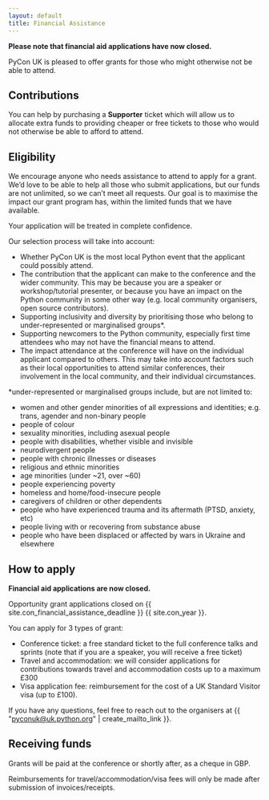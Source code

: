 ```yaml
---
layout: default
title: Financial Assistance
---
```


<p><strong>Please note that financial aid applications have now closed.</strong></p>

PyCon UK is pleased to offer grants for those who might otherwise not be able to attend.

## Contributions
You can help by purchasing a <strong>Supporter</strong> ticket which will allow us to allocate extra funds to providing cheaper or free tickets to those who would not otherwise be able to afford to attend.

## Eligibility
We encourage anyone who needs assistance to attend to apply for a grant. We’d love to be able to help all those who submit applications, but our funds are not unlimited, so we can’t meet all requests. Our goal is to maximise the impact our grant program has, within the limited funds that we have available.

Your application will be treated in complete confidence.

Our selection process will take into account:

* Whether PyCon UK is the most local Python event that the applicant could possibly attend.
* The contribution that the applicant can make to the conference and the wider community. This may be because you are a speaker or workshop/tutorial presenter, or because you have an impact on the Python community in some other way (e.g. local community organisers, open source contributors).
* Supporting inclusivity and diversity by prioritising those who belong to under-represented or marginalised groups*.
* Supporting newcomers to the Python community, especially first time attendees who may not have the financial means to attend.
* The impact attendance at the conference will have on the individual applicant compared to others. This may take into account factors such as their local opportunities to attend similar conferences, their involvement in the local community, and their individual circumstances.

*under-represented or marginalised groups include, but are not limited to:

* women and other gender minorities of all expressions and identities; e.g. trans, agender and non-binary people
* people of colour
* sexuality minorities, including asexual people
* people with disabilities, whether visible and invisible
* neurodivergent people
* people with chronic illnesses or diseases
* religious and ethnic minorities
* age minorities (under ~21, over ~60)
* people experiencing poverty
* homeless and home/food-insecure people
* caregivers of children or other dependents
* people who have experienced trauma and its aftermath (PTSD, anxiety, etc)
* people living with or recovering from substance abuse
* people who have been displaced or affected by wars in Ukraine and elsewhere

## How to apply

<p><strong>Financial aid applications are now closed.</strong></p>

Opportunity grant applications closed on {{ site.con_financial_assistance_deadline }} {{ site.con_year }}.

You can apply for 3 types of grant:

* Conference ticket: a free standard ticket to the full conference talks and sprints (note that if you are a speaker, you will receive a free ticket)
* Travel and accommodation: we will consider applications for contributions towards travel and accommodation costs up to a maximum £300
* Visa application fee: reimbursement for the cost of a UK Standard Visitor visa (up to £100).

If you have any questions, feel free to reach out to the organisers at {{ "pyconuk@uk.python.org" | create_mailto_link }}.

## Receiving funds
Grants will be paid at the conference or shortly after, as a cheque in GBP.

Reimbursements for travel/accommodation/visa fees will only be made after submission of invoices/receipts.
